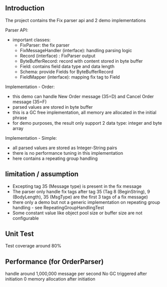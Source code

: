 ## Introduction
The project contains the Fix parser api and 2 demo implementations

Parser API:
- important classes:
  - FixParser: the fix parser
  - FixMessageHandler (interface): handling parsing logic
  - Record (interface) : FixParser output
  - ByteBufferRecord: record with content stored in byte buffer
  - Field: contains field data type and data length
  - Schema: provide Fields for ByteBufferRecord  
  - FieldMapper (interface): mapping fix tag to Field

Implementation - Order:
- this demo can handle New Order message (35=D) and Cancel Order message (35=F) 
- parsed values are stored in byte buffer
- this is a GC free implementation, all memory are allocated in the initial phrase
- for demo purposes, the result only support 2 data type: integer and byte array

Implementation - Simple:
- all parsed values are stored as Integer-String pairs
- there is no performance tuning in this implementation
- here contains a repeating group handling  

## limitation / assumption
- Excepting tag 35 (Message type) is present in the fix message
- The parser only handle fix tags after tag 35 (Tag 8 (BeginString), 9 (BodyLength), 35 (MsgType) are the first 3 tags of a fix message)
- there only a demo but not a generic implementation on repeating group handling - see RepeatingGroupHandlingTest 
- Some constant value like object pool size or buffer size are not configurable 

## Unit Test
Test coverage around 80%

## Performance (for OrderParser) 
handle around 1,000,000 message per second
No GC triggered after initiation
0 memory allocation after initiation
